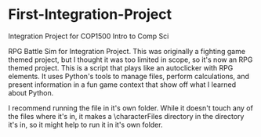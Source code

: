 # First-Integration-Project
Integration Project for COP1500 Intro to Comp Sci

RPG Battle Sim for Integration Project.
This was originally a fighting game themed project, but I thought it was
too limited in scope, so it's now an RPG themed project.
This is a script that plays like an autoclicker with RPG elements. It uses
Python's tools to manage files, perform calculations, and present information
in a fun game context that show off what I learned about Python.

I recommend running the file in it's own folder. While it doesn't touch any
of the files where it's in, it makes a \characterFiles directory in the
directory it's in, so it might help to run it in it's own folder.
